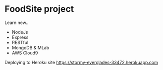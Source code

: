 # FoodSite project
Learn new..
- NodeJs
- Express
- RESTful
- MongoDB & MLab
- AWS Cloud9

Deploying to Heroku site
https://stormy-everglades-33472.herokuapp.com
